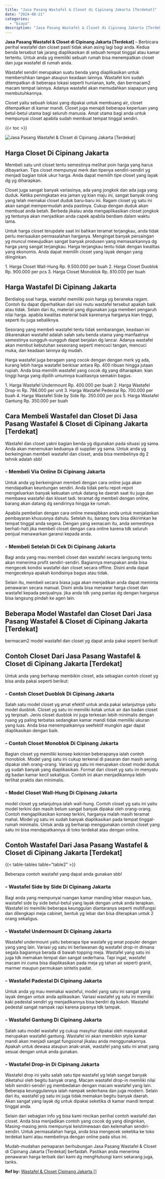 ```yaml
---
title: "Jasa Pasang Wastafel & Closet di Cipinang Jakarta [Terdekat]"
date: "2024-08-21"
categories: 
  - "biaya"
description: "Jasa Pasang Wastafel & Closet di Cipinang Jakarta [Terdekat]. Mudah-mudahan pemaparan berhubungan Jasa Pasang Wastafel & Closet di Cipinang Jakarta [Terdeka..."
---
```


**Jasa Pasang Wastafel & Closet di Cipinang Jakarta \[Terdekat\]** – Berbicara perihal wastafel dan closet pasti tidak akan asing lagi bagi anda. Kedua benda tersebut tak jarang diaplikasikan di sebuah tempat tinggal atau kamar tertentu. Untuk anda yg memiliki sebuah rumah bisa menempatkan closet dan juga wastafel di rumah anda.

Wastafel sendiri merupakan suatu benda yang diaplikasikan untuk membersihkan tangan ataupun keadaan lainnya. Wastafel kini sudah ditempatkan di beberapa lokasi seperti hunianan, kafe, dan bermacam2 macam tempat lainnya. Adanya wastafel akan memudahkan siapapun yang membutuhkannya.

Closet yaitu sebuah lokasi yang dipakai untuk membuang air, closet ditempatkan di kamar mandi. Closet juga menajdi beberapa keperluan yang betul-betul utama bagi seluruh manusia. Amat utama bagi anda untuk mempunyai closet apabila sudah membuat tempat tinggal sendiri.

{{< toc >}}

![Jasa Pasang Wastafel & Closet di Cipinang Jakarta [Terdekat]](/images/wastafel-closet-murah27.png)

## Harga Closet Di Cipinang Jakarta

Membeli satu unit closet tentu semestinya melihat poin harga yang harus dibayarkan. Tips closet mempunyai merk dan tipenya sendiri-sendiri yg menjadi bagian tolok ukur harga. Anda dapat memilih tipe closet yang layak dg yg diharapkan.

Closet juga sangat banyak variasinya, ada yang jongkok dan ada juga yang duduk. Ketika peningkatan era jaman yg kian maju ini, sangat banyak orang yang telah memakai closet duduk baru-baru ini. Ragam closet yg satu ini akan sangat mempermudah anda pastinya. Cukup dengan duduk akan membuat anda betah. Berbeda jikalau anda mengaplikasikan closet jongkok yg tentunya akan menjadikan anda capek apabila berdiam dalam waktu lama.

Untuk harga closet terupdate saat ini bahkan teramat terjangkau, anda tidak perlu merisaukan permasalahan harganya. Mengingat banyak persaingan yg muncul mewujudkan sangat banyak produsen yang memasarkannya dg harga yang sangat terjangkau. Harga terjangkau tentu tidak dengan kwalitas yang ekonomis. Anda dapat memilih closet yang layak dengan yang diinginkan.

1\. Harga Closet Wall-Hung Rp. 9.500.000 per buah 2. Harga Closet Duoblok Rp. 900.000 per pcs 3. Harga Closet Monoblok Rp. 810.000 per buah

## Harga Wastafel Di Cipinang Jakarta

Berdialog soal harga, wastafel memiliki poin harga yg beraneka ragam. Contoh itu dapat diperhatikan dari sisi mutu wastafel tersebut apakah baik atau tidak. Selain dari itu, material yang digunakan juga memberi pengaruh nilai harga. apabila kwalitas material baik karenanya harganya kian tinggi, seperti itu juga sebaliknya.

Sesorang yang membeli wastafel tentu tidak sembarangan, keadaan ini dikarenakan wastafel adalah salah satu benda utama yang manfaatnya semestinya sungguh-sungguh dapat berjalan dg lancar. Adanya wastafel akan membut kebutuhan seseorang seperti mencuci tangan, mencuci muka, dan keadaan lainnya dg mudah.

Harga wastafel juga beragam yang cocok dengan dengan merk yg ada, kurang lebih harga wastafel berkisar antara Rp. 400 ribuan hingga jutaan rupiah. Anda bisa memilih wastafel yang cocok dg yang diharapkan. kian tinggi harga yang dipilih umumnya kualitasnya semakin bagus.

1\. Harga Wastafel Undermount Rp. 400.000 per buah 2. Harga Wastafel Drop-in Rp. 786.000 per unit 3. Harga Wastafel Pedestal Rp. 700.000 per buah 4. Harga Wastafel Side by Side Rp. 350.000 per pcs 5. Harga Wastafel Gantung Rp. 350.000 per buah

## Cara Membeli Wastafel dan Closet Di Jasa Pasang Wastafel & Closet di Cipinang Jakarta \[Terdekat\]

Wastafel dan closet yakni bagian benda yg digunakan pada situasi yg sama. Anda akan menemukan keduanya di supplier yg sama. Untuk anda yg berkeinginan membeli wastafel dan closet, anda bisa membelinya dg 2 tehnik adalah sbb!

### \- Membeli Via Online Di Cipinang Jakarta

Untuk anda yg berkeinginan membeli dengan cara online juga akan mendapatkan keuntungan sendiri. Anda tidak perlu repot-repot mengeluarkan banyak kekuatan untuk datang ke daerah saat itu juga dan membawa wastafel dan kloset tadi. teramat dg membeli dengan online, barang akan datang dg sendirinya hingga ke rumah.

Apabila pembelian dengan cara online mewajibkan anda untuk menjalankan pembayaran khususnya dahulu. Setelah itu, barang baru bisa dikirimkan ke tempat tinggal anda segera. Dengan yang semacam itu, anda semestinya berhati-hati jika membeli closet dengan cara online karena tdk seluruh penjual menawarkan garansi kepada anda.

### \- Membeli Setelah Di Cek Di Cipinang Jakarta

Bagi anda yang mau membeli closet dan wastafel secara langsung tentu akan menerima profit sendiri-sendiri. Bagiannya merupakan anda bisa mengecek kondisi wastafel dan closet secara offline. Disini anda dapat mengeceknya apakah kondisinya bagus atau tidak.

Selain itu, membeli secara biasa juga akan menjadikan anda dapat meminta penawaran secara manual. Disini anda bisa menawar harga closet dan wastafel kepada penjualnya. jika anda tdk yang pantas dg dengan harganya bisa langsung pindah ke agen lain.

## Beberapa Model Wastafel dan Closet Dari Jasa Pasang Wastafel & Closet di Cipinang Jakarta \[Terdekat\]

bermacam2 model wastafel dan closet yg dapat anda pakai seperti berikut!

## Contoh Closet Dari Jasa Pasang Wastafel & Closet di Cipinang Jakarta \[Terdekat\]

Untuk anda yang berharap membikin closet, ada sebagian contoh closet yg bisa anda pakai seperti berikut:

### \- Contoh Closet Duoblok Di Cipinang Jakarta

Salah satu model closet yg amat efektif untuk anda pakai selanjutnya yaitu model duoblok. Closet yg satu ini memiliki kotak untuk air dan badan closet yg terpisah. Jenis closet duoblok ini juga terkesan lebih minimalis dengan ruang yg paling terbatas sedangkan kamar mandi tidak memiliki ukuran yang luas. Anda bisa menempatkannya seefektif mungkin agar dapat diaplikasikan dengan baik.

### \- Contoh Closet Monoblok Di Cipinang Jakarta

Bagian closet yg memiliki konsep kekinian beberapanya ialah contoh monoblok. Model yang satu ini cukup terkenal di pasaran dan masih sering dipakai oleh orang-orang. Variasi yg satu ini merupakan closet model duduk yg sudah banyak yang diaplikasikan. Format dari closet yg satu ini menyatu dg badan kamar kecil sekaligus. Contoh ini akan menjadikannya lebih terlihat praktis dan minimalis.

### \- Model Closet Wall-Hung Di Cipinang Jakarta

model closet yg selanjutnya ialah wall-hung. Contoh closet yg satu ini yaitu model terkini dan masih belum sangat banyak dipakai oleh orang-orang. Contoh mengaplikasikan konsep terkini, harganya malah masih teramat mahal. Model yg satu ini sudah banyak diaplikasikan pada tempat tinggal-rumah minimalis. Untuk anda yg berharap menggunakan contoh closet yang satu ini bisa mendapatkannya di toko terdekat atau dengan online.

## Contoh Wastafel Dari Jasa Pasang Wastafel & Closet di Cipinang Jakarta \[Terdekat\]

{{< table-tables table="table2" >}}

Beberapa contoh wastafel yang dapat anda gunakan sbb!

### \- Wastafel Side by Side Di Cipinang Jakarta

Bagi anda yang mempunyai ruangan kamar manding lebar maupun luas, wastafel side by side betul-betul yang layak dengan untuk anda terapkan. Wastafel ini memiliki beberapa keunggulan diantaranya seperti multifungsi dan dilengkapi meja cabinet, bentuk yg lebar dan bisa diterapkan untuk 2 orang sekaligus.

### \- Wastafel Undermount Di Cipinang Jakarta

Wastafel undermount yaitu beberapa tipe wastafe yg amat populer dengan yang yang lain. Variasi yg satu ini berlawanan dg wastafel drop-in dimana segala bagiannya berada di bawah topping meja. Wastafel yang satu ini juga tdk memakan tempat dan sangat sederhana. Tapi ingat, wastafel macam ini cuma bisa diaplikasikan pada meja yg tahan air seperti granit, marmer maupun permukaan sintetis padat.

### \- Wastafel Padestal Di Cipinang Jakarta

Untuk anda yg mau memakai wasteful, model yang satu ini sangat yang layak dengan untuk anda aplikasikan. Variasi wastafel yg satu ini memiliki kaki pedestal sendiri yg menjadikannya bisa berdiri dg kokoh. Wastafel pedestal sangat nampak rapi karena pipanya tdk tampak.

### \- Wastafel Gantung Di Cipinang Jakarta

Salah satu model wastafel yg cukup masyhur dipakai oleh masyarakat merupakan wastafel gantung. Wastafel ini akan membikin style kamar mandi akan menjadi sangat fungsional jikalau anda menggunakannya. Apakah untuk dewasa ataupun anak-anak, wastafel yang satu ini amat yang sesuai dengan untuk anda gunakan.

### \- Wastafel Drop-in Di Cipinang Jakarta

Wastafel drop ini yaitu salah satu tipe wastafel yg telah sangat banyak diketahui oleh begitu banyak orang. Macam wastafel drop-in memiliki nilai lebih sendiri-sendiri yg membedakan dengan macam wastafel yang lain. Beberapa keunggulannya ialah nampak sederhana dan juga modern. Selain dari itu, wastafel yg satu ini juga tidak memakan begitu banyak daerah. Akan sangat yang layak dg untuk dipakai seketika di kamar mandi tempat tinggal anda.

Selain dari sebagian info yg bisa kami rincikan perihal contoh wastafel dan closet. Anda bisa menjadikan contoh yang cocok dg yang diinginkan, Masing-masing jenis mempunyai keistimewaan dan kelemahan sendiri-sendiri. Untuk permasalahan harga, anda bisa mengecek seketika ke toko terdekat kami atau membelinya dengan online pada situs ini.

Mudah-mudahan pemaparan berhubungan Jasa Pasang Wastafel & Closet di Cipinang Jakarta \[Terdekat\] berfaidah. Pastikan anda menerima penawaran harga terbaik dari kami dg mengHubungi kami sekarang juga, tanks.

**Ref by:** [Wastafel & Closet Cipinang Jakarta []](https://id.wikipedia.org/wiki/Wastafel)
